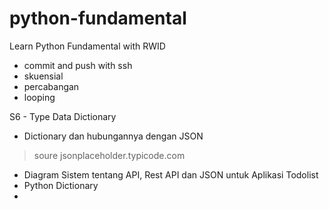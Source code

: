 # python-fundamental
Learn Python Fundamental with RWID

- commit and push with ssh
- skuensial
- percabangan
- looping

S6 - Type Data Dictionary
- Dictionary dan hubungannya dengan JSON
> soure jsonplaceholder.typicode.com
- Diagram Sistem tentang API, Rest API dan JSON untuk Aplikasi Todolist
- Python Dictionary
- 